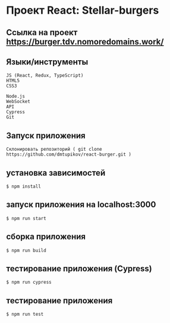 # Проект React: Stellar-burgers

## Ссылка на проект https://burger.tdv.nomoredomains.work/


## Языки/инструменты

    JS (React, Redux, TypeScript)
    HTML5
    CSS3
	
    Node.js
	WebSocket
	API
	Cypress
    Git  


## Запуск приложения

    Склонировать репозиторий ( git clone https://github.com/dmtupikov/react-burger.git )

## установка зависимостей
    $ npm install

## запуск приложения на localhost:3000
    $ npm run start

## сборка приложения
    $ npm run build

## тестирование приложения (Cypress)
    $ npm run cypress

## тестирование приложения
    $ npm run test
